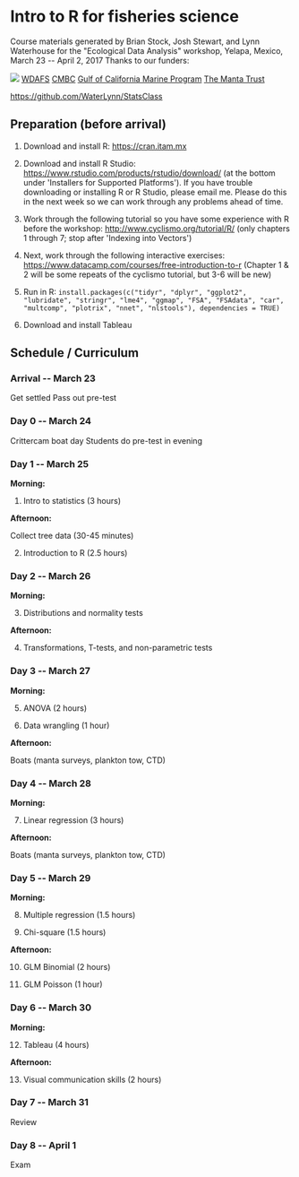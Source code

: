 # Intro to R for fisheries science

Course materials generated by Brian Stock, Josh Stewart, and Lynn Waterhouse for the "Ecological Data Analysis" workshop, Yelapa, Mexico, March 23 -- April 2, 2017
Thanks to our funders:

[![](https://raw.githubusercontent.com/brianstock/StatsClass_public/master/logos/saveourseas.png)](http://saveourseas.com/)
[WDAFS](https://wdafs.org/)
[CMBC](https://scripps.ucsd.edu/centers/cmbc/)
[Gulf of California Marine Program](http://gulfprogram.ucsd.edu/)
[The Manta Trust](http://www.mantatrust.org/)

https://github.com/WaterLynn/StatsClass

## Preparation (before arrival)

1. Download and install R: https://cran.itam.mx

2. Download and install R Studio:
https://www.rstudio.com/products/rstudio/download/ (at the bottom under 'Installers for Supported Platforms'). If you have trouble downloading or installing R or R Studio, please email me. Please do this in the next week so we can work through any problems ahead of time.

3. Work through the following tutorial so you have some experience with R before the workshop:
http://www.cyclismo.org/tutorial/R/ (only chapters 1 through 7; stop after 'Indexing into Vectors')

4. Next, work through the following interactive exercises: 
https://www.datacamp.com/courses/free-introduction-to-r (Chapter 1 & 2 will be some repeats of the cyclismo tutorial, but 3-6 will be new)

5. Run in R: `install.packages(c("tidyr", "dplyr", "ggplot2", "lubridate", "stringr", "lme4", "ggmap", "FSA", "FSAdata", "car", "multcomp", "plotrix", "nnet", "nlstools"), dependencies = TRUE)`

6. Download and install Tableau

## Schedule / Curriculum

### Arrival -- March 23

Get settled
Pass out pre-test

### Day 0 -- March 24

Crittercam boat day
Students do pre-test in evening

### Day 1 -- March 25

**Morning:**
  1) Intro to statistics (3 hours)

**Afternoon:**

  Collect tree data (30-45 minutes)

  2) Introduction to R (2.5 hours)

### Day 2 -- March 26

**Morning:**

  3) Distributions and normality tests

**Afternoon:**

  4) Transformations, T-tests, and non-parametric tests

### Day 3 -- March 27

**Morning:**

  5) ANOVA (2 hours)

  6) Data wrangling (1 hour)

**Afternoon:**

  Boats (manta surveys, plankton tow, CTD)

### Day 4 -- March 28

**Morning:**

  7) Linear regression (3 hours)

**Afternoon:**

  Boats (manta surveys, plankton tow, CTD)

### Day 5 -- March 29

**Morning:**

  8) Multiple regression (1.5 hours)

  9) Chi-square (1.5 hours)

**Afternoon:**

  10) GLM Binomial (2 hours)

  11) GLM Poisson (1 hour)

### Day 6 -- March 30

**Morning:**

  12) Tableau (4 hours)

**Afternoon:**

  13) Visual communication skills (2 hours)

### Day 7 -- March 31

Review

### Day 8 -- April 1

Exam

